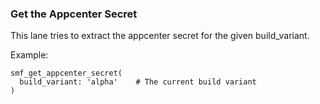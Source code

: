 ### Get the Appcenter Secret 
This lane tries to extract the appcenter secret for the given build_variant.

Example:
```
smf_get_appcenter_secret(
  build_variant: 'alpha'    # The current build variant
)
```